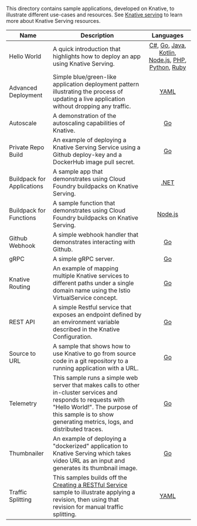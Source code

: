 This directory contains sample applications, developed on Knative, to illustrate
different use-cases and resources. See
[Knative serving](https://github.com/knative/docs/tree/master/serving) to learn
more about Knative Serving resources.

| Name                       | Description                                                                                                                                                                                                              |                                                                                                                                                                                                                            Languages                                                                                                                                                                                                                             |
| -------------------------- | ------------------------------------------------------------------------------------------------------------------------------------------------------------------------------------------------------------------------ | :--------------------------------------------------------------------------------------------------------------------------------------------------------------------------------------------------------------------------------------------------------------------------------------------------------------------------------------------------------------------------------------------------------------------------------------------------------------: |
| Hello World                | A quick introduction that highlights how to deploy an app using Knative Serving.                                                                                                                                         | [C#](helloworld-csharp/), [Go](helloworld-go/), [Java](helloworld-java/), [Kotlin](helloworld-kotlin/), [Node.js](helloworld-nodejs/), [PHP](helloworld-php/), [Python](helloworld-python/), [Ruby](helloworld-ruby/) |
| Advanced Deployment        | Simple blue/green-like application deployment pattern illustrating the process of updating a live application without dropping any traffic.                                                                              |                                                                                                                                                                                                                 [YAML](blue-green-deployment.md)                                                                                                                                                                                                                 |
| Autoscale                  | A demonstration of the autoscaling capabilities of Knative.                                                                                                                                                              |                                                                                                                                                                                                                   [Go](autoscale-go/)                                                                                                                                                                                                                   |
| Private Repo Build         | An example of deploying a Knative Serving Service using a Github deploy-key and a DockerHub image pull secret.                                                                                                           |                                                                                                                                                                                                              [Go](build-private-repo-go/)                                                                                                                                                                                                               |
| Buildpack for Applications | A sample app that demonstrates using Cloud Foundry buildpacks on Knative Serving.                                                                                                                                        |                                                                                                                                                                                                              [.NET](buildpack-app-dotnet/)                                                                                                                                                                                                              |
| Buildpack for Functions    | A sample function that demonstrates using Cloud Foundry buildpacks on Knative Serving.                                                                                                                                   |                                                                                                                                                                                                          [Node.js](buildpack-function-nodejs/)                                                                                                                                                                                                          |
| Github Webhook             | A simple webhook handler that demonstrates interacting with Github.                                                                                                                                                      |                                                                                                                                                                                                                  [Go](gitwebhook-go/)                                                                                                                                                                                                                   |
| gRPC                       | A simple gRPC server.                                                                                                                                                                                                    |                                                                                                                                                                                                                   [Go](grpc-ping-go/)                                                                                                                                                                                                                   |
| Knative Routing            | An example of mapping multiple Knative services to different paths under a single domain name using the Istio VirtualService concept.                                                                                    |                                                                                                                                                                                                                [Go](knative-routing-go/)                                                                                                                                                                                                                |
| REST API                   | A simple Restful service that exposes an endpoint defined by an environment variable described in the Knative Configuration.                                                                                             |                                                                                                                                                                                                                   [Go](rest-api-go/)                                                                                                                                                                                                                    |
| Source to URL              | A sample that shows how to use Knative to go from source code in a git repository to a running application with a URL.                                                                                                   |                                                                                                                                                                                                                 [Go](source-to-url-go/)                                                                                                                                                                                                                 |
| Telemetry                  | This sample runs a simple web server that makes calls to other in-cluster services and responds to requests with "Hello World!". The purpose of this sample is to show generating metrics, logs, and distributed traces. |                                                                                                                                                                                                                   [Go](telemetry-go/)                                                                                                                                                                                                                   |
| Thumbnailer                | An example of deploying a "dockerized" application to Knative Serving which takes video URL as an input and generates its thumbnail image.                                                                               |                                                                                                                                                                                                                  [Go](thumbnailer-go/)                                                                                                                                                                                                                  |
| Traffic Splitting          | This samples builds off the [Creating a RESTful Service](./rest-api-go) sample to illustrate applying a revision, then using that revision for manual traffic splitting.                                                 |                                                                                                                                                                                                               [YAML](traffic-splitting/)                                                                                                                                                                                                                |
